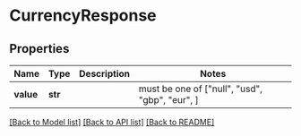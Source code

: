 # CurrencyResponse


## Properties
Name | Type | Description | Notes
------------ | ------------- | ------------- | -------------
**value** | **str** |  |  must be one of ["null", "usd", "gbp", "eur", ]

[[Back to Model list]](../README.md#documentation-for-models) [[Back to API list]](../README.md#documentation-for-api-endpoints) [[Back to README]](../README.md)


